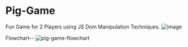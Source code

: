 # Pig-Game
Fun Game for 2 Players using JS Dom Manipulation Techniques.
![image](https://user-images.githubusercontent.com/96350795/215306598-e09d8ccb-1f76-4378-b520-ec0840b29d0f.png)

Flowchart--
![pig-game-flowchart](https://user-images.githubusercontent.com/96350795/215306590-c29df4cc-7500-483c-af47-9822d0ec5e18.png)

